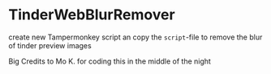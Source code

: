 # TinderWebBlurRemover

create new Tampermonkey script an copy the <code>script</code>-file to remove the blur of tinder preview images

Big Credits to Mo K. for coding this in the middle of the night 

